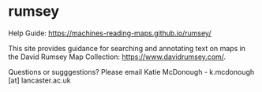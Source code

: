 # rumsey

Help Guide: https://machines-reading-maps.github.io/rumsey/ 

This site provides guidance for searching and annotating text on maps in the David Rumsey Map Collection: https://www.davidrumsey.com/. 

Questions or sugggestions? Please email Katie McDonough - k.mcdonough [at] lancaster.ac.uk

